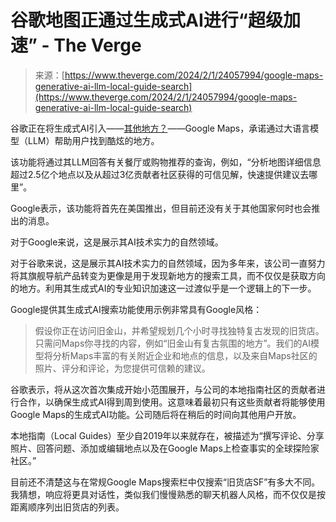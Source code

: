 <!--yml

category: 未分类

date: 2024-05-27 14:29:28

-->

# 谷歌地图正通过生成式AI进行“超级加速” - The Verge

> 来源：[https://www.theverge.com/2024/2/1/24057994/google-maps-generative-ai-llm-local-guide-search](https://www.theverge.com/2024/2/1/24057994/google-maps-generative-ai-llm-local-guide-search)

谷歌正在将生成式AI引入——[其他地方？](/2023/10/26/23932315/google-maps-ai-immersive-view-ev-charging-search)——Google Maps，承诺通过大语言模型（LLM）帮助用户找到酷炫的地方。

该功能将通过其LLM回答有关餐厅或购物推荐的查询，例如，“分析地图详细信息超过2.5亿个地点以及从超过3亿贡献者社区获得的可信见解，快速提供建议去哪里”。

Google表示，该功能将首先在美国推出，但目前还没有关于其他国家何时也会推出的消息。

对于Google来说，这是展示其AI技术实力的自然领域。

对于谷歌来说，这是展示其AI技术实力的自然领域，因为多年来，该公司一直努力将其旗舰导航产品转变为更像是用于发现新地方的搜索工具，而不仅仅是获取方向的地方。利用其生成式AI的专业知识加速这一过渡似乎是一个逻辑上的下一步。

Google提供其生成式AI搜索功能使用示例非常具有Google风格：

> 假设你正在访问旧金山，并希望规划几个小时寻找独特复古发现的旧货店。只需问Maps你寻找的内容，例如“旧金山有复古氛围的地方”。我们的AI模型将分析Maps丰富的有关附近企业和地点的信息，以及来自Maps社区的照片、评分和评论，为您提供可信赖的建议。

谷歌表示，将从这次首次集成开始小范围展开，与公司的本地指南社区的贡献者进行合作，以确保生成式AI得到周到使用。这意味着最初只有这些贡献者将能够使用Google Maps的生成式AI功能。公司随后将在稍后的时间向其他用户开放。

本地指南（Local Guides）至少自2019年以来就存在，被描述为“撰写评论、分享照片、回答问题、添加或编辑地点以及在Google Maps上检查事实的全球探险家社区。”

目前还不清楚这与在常规Google Maps搜索栏中仅搜索“旧货店SF”有多大不同。我猜想，响应将更具对话性，类似我们慢慢熟悉的聊天机器人风格，而不仅仅是按距离顺序列出旧货店的列表。
